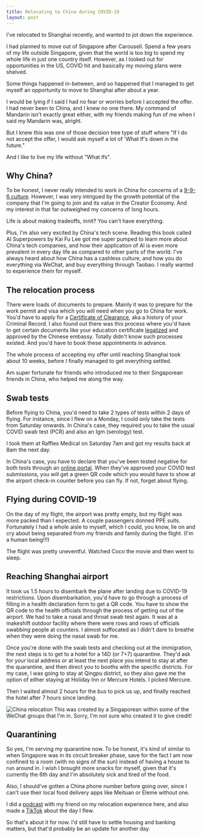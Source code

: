 ```yaml
---
title: Relocating to China during COVID-19
layout: post
---
```


I've relocated to Shanghai recently, and wanted to jot down the experience.

I had planned to move out of Singapore after Carousell. Spend a few years of my life outside Singapore, given that the world is too big to spend my whole life in just one country itself. However, as I looked out for opportunities in the US, COVID hit and basically my moving plans were shelved.

Some things happened in-between, and so happened that I managed to get myself an opportunity to move to Shanghai after about a year.

I would be lying if I said I had no fear or worries before I accepted the offer. I had never been to China, and I knew no one there. My command of Mandarin isn't exactly great either, with my friends making fun of me when I said my Mandarin was, alright. 

But I knew this was one of those decision tree type of stuff where "If I do not accept the offer, I would ask myself a lot of 'What If's down in the future." 

And I like to live my life without "What Ifs".

## Why China?

To be honest, I never really intended to work in China for concerns of a <a href="https://fortune.com/2021/01/04/china-996-work-culture-pinduoduo-death/">9-9-6 culture</a>. However, I was very intrigued by the growth potential of the company that I'm going to join and its value in the Creator Economy. And my interest in that far outweighed my concerns of long hours. 

Life is about making tradeoffs, innit? You can't have everything. 

Plus, I'm also very excited by China's tech scene. Reading this book called AI Superpowers by Kai Fu Lee got me super pumped to learn more about China's tech companies, and how their application of AI is even more prevalent in every day life as compared to other parts of the world. I've always heard about how China has a cashless culture, and how you do everything via WeChat, and buy everything through Taobao. I really wanted to experience them for myself.

## The relocation process

There were loads of documents to prepare. Mainly it was to prepare for the work permit and visa which you will need when you go to China for work. You'd have to apply for a <a href="https://eservices.police.gov.sg/content/policehubhome/homepage/certificate-of-clearance-hub.html">Certificate of Clearance</a>, aka a history of your Criminal Record. I also found out there was this process where you'd have to get certain documents like your education certificate <a href="https://singaporelegaladvice.com/law-articles/notary-public-fees-singapore">legalized</a> and approved by the Chinese embassy. Totally didn't know such processes existed. And you'd have to book these appointments in advance.

The whole process of accepting my offer until reaching Shanghai took about 10 weeks, before I finally managed to get everything settled. 

Am super fortunate for friends who introduced me to their Singaporean friends in China, who helped me along the way.

## Swab tests

Before flying to China, you'd need to take 2 types of tests within 2 days of flying. For instance, since I flew on a Monday, I could only take the tests from Saturday onwards. In China's case, they required you to take the usual COVID swab test (PCR) and also an Igm (serology) test. 

I took them at Raffles Medical on Saturday 7am and got my results back at 8am the next day. 

In China's case, you have to declare that you've been tested negative for both tests through an <a href="https://hrhk.cs.mfa.gov.cn/H5/login">online portal</a>. When they've approved your COVID test submissions, you will get a green QR code which you would have to show at the airport check-in counter before you can fly. If not, forget about flying. 

## Flying during COVID-19

On the day of my flight, the airport was pretty empty, but my flight was more packed than I expected. A couple passengers donned PPE suits. Fortunately I had a whole aisle to myself, which I could, you know, lie on and cry about being separated from my friends and family during the flight. (I'm a human being!!!)

The flight was pretty uneventful. Watched Coco the movie and then went to sleep.

## Reaching Shanghai airport

It took us 1.5 hours to disembark the plane after landing due to COVID-19 restrictions. Upon disembarkation, you'd have to go through a process of filling in a health declaration form to get a QR code. You have to show the QR code to the health officials through the process of getting out of the airport. We had to take a nasal and throat swab test again. It was at a makeshift outdoor facility where there were rows and rows of officials swabbing people at counters. I almost suffocated as I didn't dare to breathe when they were doing the nasal swab for me. 

Once you're done with the swab tests and checking out at the immigration, the next steps is to get to a hotel for a 14D (or 7+7) quarantine. They'd ask for your local address or at least the next place you intend to stay at after the quarantine, and then direct you to booths with the specific districts. For my case, I was going to stay at Qingpu district, so they also gave me the option of either staying at Holiday Inn or Mercure Hotels. I picked Mercure.

Then I waited almost 2 hours for the bus to pick us up, and finally reached the hotel after 7 hours since landing. 

![China relocation](https://huiyichia.com/assets/chinarelocate.jpeg)
This was created by a Singaporean within some of the WeChat groups that I'm in. Sorry, I'm not sure who created it to give credit!

## Quarantining

So yes, I'm serving my quarantine now. To be honest, it's kind of similar to when Singapore was in its circuit breaker phase, save for the fact I am now confined to a room (with no signs of the sun) instead of having a house to run around in. I wish I brought more snacks for myself, given that it's currently the 6th day and I'm absolutely sick and tired of the food.

Also, I should've gotten a China phone number before going over, since I can't use their local food delivery apps like Meituan or Eleme without one. 

I did a <a href="https://open.spotify.com/episode/2pfkUCTnJaBtjXp2cXHQqf?si=LCHI643jTlWXju-RHVOr0g">podcast</a> with my friend on my relocation experience here, and also made a <a href="https://www.tiktok.com/music/Home-6754036344701339650](https://www.tiktok.com/music/Home-6754036344701339650">TikTok</a> about the day I flew.

So that's about it for now. I'd still have to settle housing and banking matters, but that'd probably be an update for another day.
